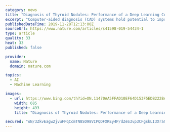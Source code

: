 ```yaml
---
category: news
title: "Diagnosis of Thyroid Nodules: Performance of a Deep Learning Convolutional Neural Network Model vs. Radiologists"
excerpt: "Computer-aided diagnosis (CAD) systems hold potential to improve the diagnostic accuracy of thyroid ultrasound (US). We aimed to develop a deep learning-based US CAD system (dCAD) for the diagnosis of thyroid nodules and compare its performance with those of a support vector machine (SVM)-based US CAD system (sCAD) and radiologists. dCAD was ..."
publishedDateTime: 2019-11-28T12:13:00Z
sourceUrl: https://www.nature.com/articles/s41598-019-54434-1
type: article
quality: 33
heat: 33
published: false

provider:
  name: Nature
  domain: nature.com

topics:
  - AI
  - Machine Learning

images:
  - url: https://www.bing.com/th?id=ON.11470AA5FFAD10EF64D153F5EDB222BA
    width: 685
    height: 493
    title: "Diagnosis of Thyroid Nodules: Performance of a Deep Learning Convolutional Neural Network Model vs. Radiologists"

secured: "oN/3ZkvEagw2jvuFPqCcmTN8SO98VIPQDFXKEy4P/dZeS3vp3CFgskLI3XraGlDUCRbRVlwr288b/PYDhwiK2lwZRkfeN5JuDqoX5p5c0YHnzxDwV8cxt77XYbeObA2mXGuT60x9Xo+qK+EqAw5q/Ba/tVHQ3WnN/46sdrcO2SQZ9QTFwxg2EXkY7tap+FKSWBSP2oP3Ihjx/JXwb/iaDUq70mHHL9LolUaN6MSYlTNkJ1XfQ6AJR8pqaB/D2ax/4ZspvVo9sQmp7FnTWJeSvw==;SnJ74cmx8gsQ2QwM7kREtQ=="
---
```


